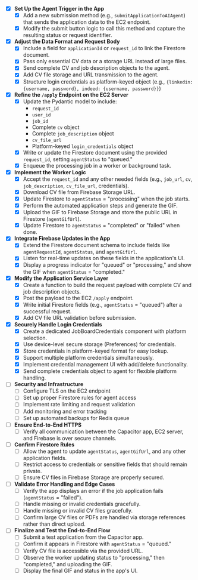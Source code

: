 - [x] **Set Up the Agent Trigger in the App**  
  - [x] Add a new submission method (e.g., `submitApplicationToAIAgent`) that sends the application data to the EC2 endpoint.  
  - [x] Modify the submit button logic to call this method and capture the resulting status or request identifier.  

- [x] **Adjust the Data Format and Request Body**  
  - [x] Include a field for `applicationId` or `request_id` to link the Firestore document.  
  - [x] Pass only essential CV data or a storage URL instead of large files.  
  - [x] Send complete CV and job description objects to the agent.
  - [x] Add CV file storage and URL transmission to the agent.
  - [x] Structure login credentials as platform-keyed object (e.g., `{linkedin: {username, password}, indeed: {username, password}}`)

- [x] **Refine the `/apply` Endpoint on the EC2 Server**  
  - [x] Update the Pydantic model to include:
    - `request_id`
    - `user_id`
    - `job_id`
    - Complete `cv` object
    - Complete `job_description` object
    - `cv_file_url`
    - Platform-keyed `login_credentials` object
  - [x] Write or update the Firestore document using the provided `request_id`, setting `agentStatus` to "queued."  
  - [x] Enqueue the processing job in a worker or background task.  

- [x] **Implement the Worker Logic**  
  - [x] Accept the `request_id` and any other needed fields (e.g., `job_url`, `cv`, `job_description`, `cv_file_url`, credentials).  
  - [x] Download CV file from Firebase Storage URL.
  - [x] Update Firestore to `agentStatus` = "processing" when the job starts.  
  - [x] Perform the automated application steps and generate the GIF.  
  - [x] Upload the GIF to Firebase Storage and store the public URL in Firestore (`agentGifUrl`).  
  - [x] Update Firestore to `agentStatus` = "completed" or "failed" when done.  

- [x] **Integrate Firebase Updates in the App**  
  - [x] Extend the Firestore document schema to include fields like `agentRequestId`, `agentStatus`, and `agentGifUrl`.  
  - [x] Listen for real-time updates on these fields in the application's UI.  
  - [x] Display a progress indicator for "queued" or "processing," and show the GIF when `agentStatus` = "completed."  

- [x] **Modify the Application Service Layer**  
  - [x] Create a function to build the request payload with complete CV and job description objects.
  - [x] Post the payload to the EC2 `/apply` endpoint.  
  - [x] Write initial Firestore fields (e.g., `agentStatus` = "queued") after a successful request.  
  - [x] Add CV file URL validation before submission.

- [x] **Securely Handle Login Credentials**  
  - [x] Create a dedicated JobBoardCredentials component with platform selection.
  - [x] Use device-level secure storage (Preferences) for credentials.
  - [x] Store credentials in platform-keyed format for easy lookup.
  - [x] Support multiple platform credentials simultaneously.
  - [x] Implement credential management UI with add/delete functionality.
  - [x] Send complete credentials object to agent for flexible platform handling.

- [ ] **Security and Infrastructure**
  - [ ] Configure TLS on the EC2 endpoint
  - [ ] Set up proper Firestore rules for agent access
  - [ ] Implement rate limiting and request validation
  - [ ] Add monitoring and error tracking
  - [ ] Set up automated backups for Redis queue

- [ ] **Ensure End-to-End HTTPS**  
  - [ ] Verify all communication between the Capacitor app, EC2 server, and Firebase is over secure channels.  

- [ ] **Confirm Firestore Rules**  
  - [ ] Allow the agent to update `agentStatus`, `agentGifUrl`, and any other application fields.  
  - [ ] Restrict access to credentials or sensitive fields that should remain private.  
  - [ ] Ensure CV files in Firebase Storage are properly secured.

- [ ] **Validate Error Handling and Edge Cases**  
  - [ ] Verify the app displays an error if the job application fails (`agentStatus` = "failed").  
  - [ ] Handle missing or invalid credentials gracefully.  
  - [ ] Handle missing or invalid CV files gracefully.
  - [ ] Confirm large CV files or PDFs are handled via storage references rather than direct upload.  

- [ ] **Finalize and Test the End-to-End Flow**  
  - [ ] Submit a test application from the Capacitor app.  
  - [ ] Confirm it appears in Firestore with `agentStatus` = "queued."  
  - [ ] Verify CV file is accessible via the provided URL.
  - [ ] Observe the worker updating status to "processing," then "completed," and uploading the GIF.  
  - [ ] Display the final GIF and status in the app's UI.